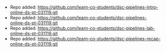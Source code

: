 
- Repo added: https://github.com/learn-co-students/dsc-pipelines-intro-online-ds-pt-031119.git
- Repo added: https://github.com/learn-co-students/dsc-pipelines-online-ds-pt-031119.git
- Repo added: https://github.com/learn-co-students/dsc-pipelines-lab-online-ds-pt-031119.git
- Repo added: https://github.com/learn-co-students/dsc-pipelines-recap-online-ds-pt-031119.git